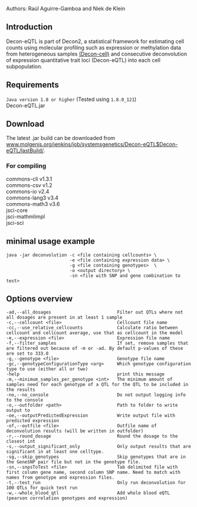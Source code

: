
Authors: Raúl Aguirre-Gamboa and Niek de Klein

## Introduction 
Decon-eQTL is part of Decon2, a statistical framework for estimating cell counts using molecular profiling such as expression or methylation data from heterogeneous samples [(Decon-cell)](https://github.com/raguirreg/DeconCell) and consecutive deconvolution of expression quantitative trait loci (Decon-eQTL) into each cell subpopulation.


## Requirements
`Java version 1.8 or higher` (Tested using `1.8.0_121`)  
Decon-eQTL.jar

## Download

The latest .jar build can be downloaded from www.molgenis.org/jenkins/job/systemsgenetics/Decon-eQTL$Decon-eQTL/lastBuild/.

### For compiling
commons-cli v1.3.1  
commons-csv v1.2  
commons-io v2.4  
commons-lang3 v3.4  
commons-math3 v3.6  
jsci-core  
jsci-mathmlimpl  
jsci-sci

## minimal usage example
    
    java -jar deconvolution -c <file containing cellcounts> \
                            -e <file containing expression data> \
                            -g <file containing genotypes>  \
                            -o <output directory> \
                            -sn <file with SNP and gene combination to test>
    
## Options overview

    -ad,--all_dosages                         Filter out QTLs where not all dosages are present in at least 1 sample
    -c,--cellcount <file>                     Cellcount file name
    -cc,--use_relative_cellcounts             Calculate ratio between cellcount and cellcount average, use that as cellcount in the model
    -e,--expression <file>                    Expression file name
    -f,--filter_samples                       If set, remove samples that are filtered out because of -m or -ad. By default p-values of these are set to 333.0
    -g,--genotype <file>                      Genotype file name
    -gc,--genotypeConfigurationType <arg>     Which genotype configuration type to use (either all or two)
    -help                                     print this message
    -m,--minimum_samples_per_genotype <int>   The minimum amount of samples need for each genotype of a QTL for the QTL to be included in the results
    -no,--no_console                          Do not output logging info to the console
    -o,--outfolder <path>                     Path to folder to write output to
    -oe,--outputPredictedExpression           Write output file with predicted expression
    -of,--outfile <file>                      Outfile name of deconvolution results (will be written in outfolder)
    -r,--round_dosage                         Round the dosage to the closest int
    -s,--output_significant_only              Only output results that are significant in at least one celltype.
    -sg,--skip_genotypes                      Skip genotypes that are in the GeneSNP pair file but not in the genotype file.
    -sn,--snpsToTest <file>                   Tab delimited file with first column gene name, second column SNP name. Need to match with names from genotype and expression files.
    -t,--test_run                             Only run deconvolution for 100 QTLs for quick test run
    -w,--whole_blood_qtl                      Add whole blood eQTL (pearson correlation genotypes and expression)
